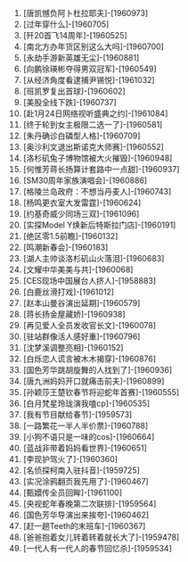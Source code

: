 
1. [唐凯憾负阿卜杜拉耶夫]-[1960973]
1. [过年穿什么]-[1960705]
1. [歼20首飞14周年]-[1960525]
1. [南北方办年货区别这么大吗]-[1960700]
1. [永劫手游新英雄无尘]-[1960881]
1. [向鹏徐瑛彬夺得男双冠军]-[1960549]
1. [从经济角度看逮捕尹锡悦]-[1961032]
1. [班凯罗复出首球]-[1960602]
1. [美股全线下跌]-[1960737]
1. [赴1月24日网络视听盛典之约]-[1961084]
1. [终于轮到女主极限二选一了]-[1960581]
1. [朱丹确诊白磷型人格]-[1960709]
1. [奥沙利文退出斯诺克大师赛]-[1960552]
1. [洛杉矶兔子博物馆被大火摧毁]-[1960948]
1. [何惟芳蒋长扬算计套路中一点甜]-[1960937]
1. [SM30周年家族演唱会]-[1960886]
1. [格陵兰岛政府：不想当丹麦人]-[1960743]
1. [杨鸣更衣室大发雷霆]-[1960624]
1. [约基奇威少同场三双]-[1961096]
1. [实探Model Y焕新后特斯拉门店]-[1960191]
1. [绝区零1.5前瞻]-[1960132]
1. [鸣潮新春会]-[1960183]
1. [湖人主帅谈洛杉矶山火落泪]-[1960683]
1. [文耀中华美美与共]-[1960068]
1. [CES现场中国展台人挤人]-[1958883]
1. [白鹿丝滑打戏]-[1961012]
1. [赵本山曼谷演出延期]-[1960579]
1. [蒋长扬金屋藏娇]-[1960938]
1. [再见爱人全员发收官长文]-[1960078]
1. [驻站群像活人感好重]-[1960796]
1. [沈梦溪调整亮相]-[1960152]
1. [白烁恋人谎言被木木揭穿]-[1960876]
1. [国色芳华跳胡旋舞的人找到了]-[1960936]
1. [唐九洲妈妈开口就痛击前夫]-[1960899]
1. [孙颖莎王楚钦春节将迎蛇年首赛]-[1960555]
1. [白月梵星玲珑演我嗑cp]-[1960535]
1. [我有节目献给春节]-[1959573]
1. [一路繁花一半人半价票]-[1960788]
1. [小狗不语只是一味的cos]-[1960664]
1. [蓝战非带着妈妈看世界]-[1960651]
1. [李现护驾火了]-[1960360]
1. [名侦探柯南入驻抖音]-[1959725]
1. [实况涂鸦翻页我先用了]-[1960467]
1. [甄嬛传全员回眸]-[1961100]
1. [央视蛇年春晚第二次联排]-[1959564]
1. [国色芳华导演出来挨夸]-[1960462]
1. [赶一趟Teeth的末班车]-[1960367]
1. [爸爸抱着女儿转着转着就长大了]-[1959478]
1. [一代人有一代人的春节回忆杀]-[1959534]